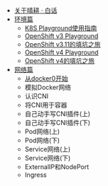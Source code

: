 * [关于晴耕 · 白话](understanding-tech-for-dummies.md)
* [环境篇](all-in-one-playground.md)
  * [K8S Playground使用指南](all-in-one-k8s-playground.md)
  * [OpenShift v3 Playground](all-in-one-openshift-playground.md)
  * [OpenShift v3.11的填坑之旅](openshift-v3-trap-and-pitfalls.md)
  * [OpenShift v4 Playground](all-in-one-openshift-v4-playground.md)
  * [OpenShift v4的填坑之旅](openshift-v4-trap-and-pitfalls)
* [网络篇](k8s-net.md)
  * [从docker0开始](k8s-net-docker0.md)
  * 模拟Docker网络
  * 认识CNI
  * 将CNI用于容器
  * 自己动手写CNI插件(上)
  * 自己动手写CNI插件(下)
  * Pod网络(上)
  * Pod网络(下)
  * Service网络(上)
  * Service网络(下)
  * ExternalIP和NodePort
  * Ingress
